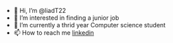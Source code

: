 - 👋 Hi, I’m @liadT22
- 👀 I’m interested in finding a junior job
- 🌱 I’m currently a thrid year Computer science student
- 📫 How to reach me [linkedin](https://www.linkedin.com/in/liad-tiblum-047762232/)

<!---
liadT22/liadT22 is a ✨ special ✨ repository because its `README.md` (this file) appears on your GitHub profile.
You can click the Preview link to take a look at your changes.
--->
